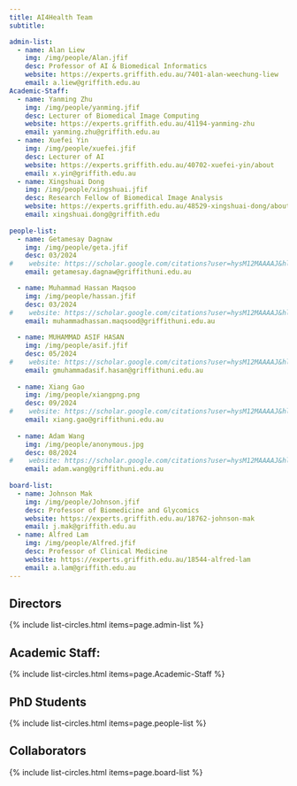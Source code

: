 ```yaml
---
title: AI4Health Team
subtitle: 

admin-list:
  - name: Alan Liew
    img: /img/people/Alan.jfif
    desc: Professor of AI & Biomedical Informatics
    website: https://experts.griffith.edu.au/7401-alan-weechung-liew
    email: a.liew@griffith.edu.au
Academic-Staff:  
  - name: Yanming Zhu
    img: /img/people/yanming.jfif
    desc: Lecturer of Biomedical Image Computing
    website: https://experts.griffith.edu.au/41194-yanming-zhu
    email: yanming.zhu@griffith.edu.au
  - name: Xuefei Yin
    img: /img/people/xuefei.jfif
    desc: Lecturer of AI
    website: https://experts.griffith.edu.au/40702-xuefei-yin/about
    email: x.yin@griffith.edu.au
  - name: Xingshuai Dong
    img: /img/people/xingshuai.jfif
    desc: Research Fellow of Biomedical Image Analysis
    website: https://experts.griffith.edu.au/48529-xingshuai-dong/about
    email: xingshuai.dong@griffith.edu
    
people-list:
  - name: Getamesay Dagnaw
    img: /img/people/geta.jfif
    desc: 03/2024
#    website: https://scholar.google.com/citations?user=hysM12MAAAAJ&hl=en
    email: getamesay.dagnaw@griffithuni.edu.au

  - name: Muhammad Hassan Maqsoo
    img: /img/people/hassan.jfif
    desc: 03/2024
#    website: https://scholar.google.com/citations?user=hysM12MAAAAJ&hl=en
    email: muhammadhassan.maqsood@griffithuni.edu.au
    
  - name: MUHAMMAD ASIF HASAN
    img: /img/people/asif.jfif
    desc: 05/2024
#    website: https://scholar.google.com/citations?user=hysM12MAAAAJ&hl=en
    email: gmuhammadasif.hasan@griffithuni.edu.au
    
  - name: Xiang Gao
    img: /img/people/xiangpng.png
    desc: 09/2024
#    website: https://scholar.google.com/citations?user=hysM12MAAAAJ&hl=en
    email: xiang.gao@griffithuni.edu.au
    
  - name: Adam Wang
    img: /img/people/anonymous.jpg
    desc: 08/2024
#    website: https://scholar.google.com/citations?user=hysM12MAAAAJ&hl=en
    email: adam.wang@griffithuni.edu.au
    
board-list:
  - name: Johnson Mak
    img: /img/people/Johnson.jfif
    desc: Professor of Biomedicine and Glycomics
    website: https://experts.griffith.edu.au/18762-johnson-mak
    email: j.mak@griffith.edu.au
  - name: Alfred Lam
    img: /img/people/Alfred.jfif
    desc: Professor of Clinical Medicine
    website: https://experts.griffith.edu.au/18544-alfred-lam
    email: a.lam@griffith.edu.au
---
```



## Directors
{% include list-circles.html items=page.admin-list %}

## Academic Staff:
{% include list-circles.html items=page.Academic-Staff %}

## PhD Students
{% include list-circles.html items=page.people-list %}

## Collaborators

{% include list-circles.html items=page.board-list %}



